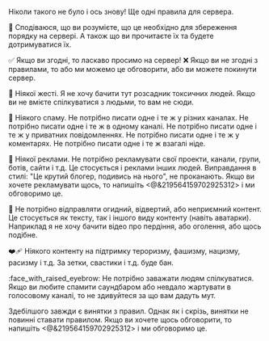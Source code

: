 Ніколи такого не було і ось знову! Ще одні правила для сервера.

🙏 Сподіваюся, що ви розумієте, що це необхідно для збереження порядку на сервері. А також що ви прочитаєте їх та будете дотримуватися їх.

:white_check_mark: Якщо ви згодні, то ласкаво просимо на сервер!
:x: Якщо ви не згодні з правилами, то або ми можемо це обговорити, або ви можете покинути сервер.

:anger: Ніякої жесті. Я не хочу бачити тут розсадник токсичних людей. Якщо ви не вмієте спілкуватися з людьми, то вам не сюди.

:loudspeaker: Ніякого спаму. Не потрібно писати одне і те ж у різних каналах. Не потрібно писати одне і те ж в одному каналі. Не потрібно писати одне і те ж у приватних повідомленнях. Не потрібно писати одне і те ж у коментарях. Не потрібно писати одне і те ж взагалі ніде.

:newspaper: Ніякої реклами. Не потрібно рекламувати свої проекти, канали, групи, ботів, сайти і т.д. Це стосується і реклами інших людей. Виправдання в стилі: "Це крутий блогер, подивись на нього", не проканають. Якщо ви хочете рекламувати щось, то напишіть <@&219564159702925312> і ми обговоримо це.

:dash: Не потрібно відправляти огидний, відвертий, або неприємний контент. Це стосується як тексту, так і іншого виду контенту (навіть аватарки). Наприклад я не хочу бачити відео про пердіння, або оголення, або щось подібне.

:mending_heart: Ніякого контенту на підтримку тероризму, фашизму, нацизму, расизму і т.д. За зетки, свастики і т.д. буде бан.

:face_with_raised_eyebrow: Не потрібно заважати людям спілкуватися. Якщо ви любите спамити саундбаром або невдало жартувати в голосовому каналі, то не здивуйтеся за що вам дадуть мут.

Здебілшого завжди є винятки з правил. Однак як і скрізь, винятки не повинні ставати правилом. Якщо ви хочете щось обговорити, то напишіть <@&219564159702925312> і ми обговоримо це.
